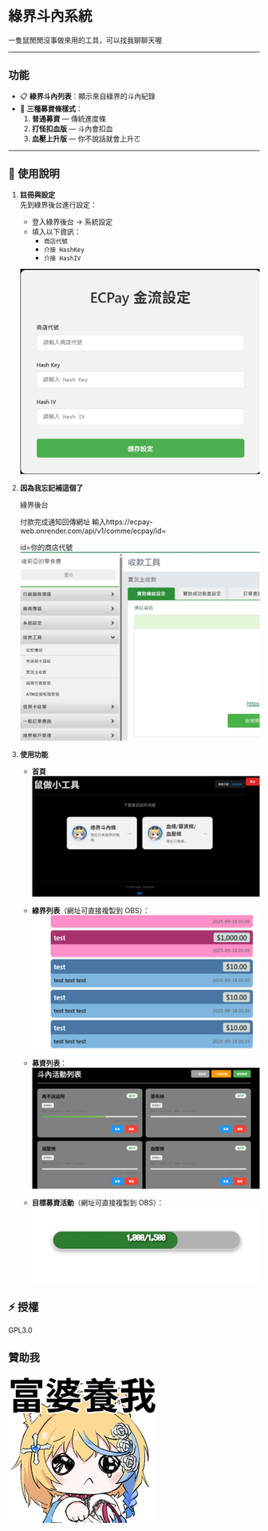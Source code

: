# 綠界斗內系統

一隻鼠閒閒沒事做來用的工具，可以找我聊聊天喔

---

## 功能

- 📋 **綠界斗內列表**：顯示來自綠界的斗內紀錄
- 🎯 **三種募資條樣式**：
    1. **普通募資** — 傳統進度條
    2. **打怪扣血版** — 斗內會扣血
    3. **血壓上升版** — 你不說話就會上升ㄛ

---

## 📖 使用說明

1. **註冊與設定**  
   先到綠界後台進行設定：

    - 登入綠界後台 → 系統設定
    - 填入以下資訊：
        - `商店代號`
        - `介接 HashKey`
        - `介接 HashIV`

    ![綠界後台設定](ex1.png)

2. **因為我忘記補這個了**

    綠界後台

    付款完成通知回傳網址
    輸入https://ecpay-web.onrender.com/api/v1/comme/ecpay/id=

    id=你的商店代號
    ![首頁](image.png)

3. **使用功能**

    - **首頁**
      ![首頁](ex-index.png)

    - **綠界列表**（網址可直接複製到 OBS）：  
      ![綠界列表](ex-do-list.png)

    - **募資列表**：  
      ![募資列表](ex-event-list.png)

    - **目標募資活動**（網址可直接複製到 OBS）：  
      ![目標募資活動](ex-event.png)

## ⚡ 授權

GPL3.0

## 贊助我

[![贊助我](./app/assest/13.png)](https://payment.ecpay.com.tw/Broadcaster/Donate/9C381A508CB7762EF246872ADA2F5227)
